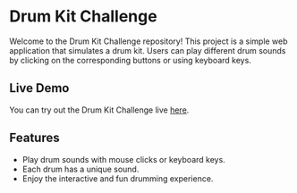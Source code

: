 # Drum Kit Challenge

Welcome to the Drum Kit Challenge repository! This project is a simple web application that simulates a drum kit. Users can play different drum sounds by clicking on the corresponding buttons or using keyboard keys.

## Live Demo

You can try out the Drum Kit Challenge live [here](https://your-username.github.io/your-repo-name/).

## Features

- Play drum sounds with mouse clicks or keyboard keys.
- Each drum has a unique sound.
- Enjoy the interactive and fun drumming experience.

